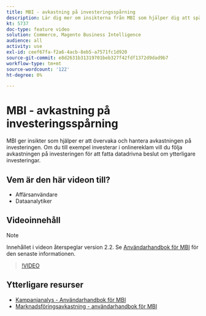 ```yaml
---
title: MBI - avkastning på investeringsspårning
description: Lär dig mer om insikterna från MBI som hjälper dig att spåra din avkastning på investeringen.
kt: 5737
doc-type: feature video
solution: Commerce, Magento Business Intelligence
audience: all
activity: use
exl-id: ceef67fa-f2a6-4acb-8eb5-a7571fc1d920
source-git-commit: e8d2631b31319701beb327f42fdf1372d9dad9b7
workflow-type: tm+mt
source-wordcount: '122'
ht-degree: 0%

---
```


# MBI - avkastning på investeringsspårning

MBI ger insikter som hjälper er att övervaka och hantera avkastningen på investeringen. Om du till exempel investerar i onlinereklam vill du följa avkastningen på investeringen för att fatta datadrivna beslut om ytterligare investeringar.

## Vem är den här videon till?

- Affärsanvändare
- Dataanalytiker

## Videoinnehåll

>[!NOTE]
>
>Innehållet i videon återspeglar version 2.2. Se [Användarhandbok för MBI](https://experienceleague.adobe.com/docs/commerce-business-intelligence/mbi/guide-overview.html) för den senaste informationen.

>[!VIDEO](https://video.tv.adobe.com/v/35991?quality=12&learn=on)

## Ytterligare resurser

- [Kampanjanalys - Användarhandbok för MBI](https://experienceleague.adobe.com/docs/commerce-business-intelligence/mbi/analyze/campaigns/ess-coupon-code-analysis.html)
- [Marknadsföringsavkastning - användarhandbok för MBI](https://experienceleague.adobe.com/docs/commerce-business-intelligence/mbi/analyze/campaigns/marketing-roi.html)

